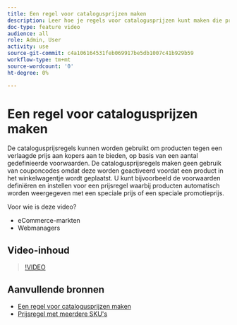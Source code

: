 ```yaml
---
title: Een regel voor catalogusprijzen maken
description: Leer hoe je regels voor catalogusprijzen kunt maken die producten aanbieden aan kopers tegen een verlaagde prijs op basis van een aantal gedefinieerde voorwaarden.
doc-type: feature video
audience: all
role: Admin, User
activity: use
source-git-commit: c4a106164531feb069917be5db1007c41b929b59
workflow-type: tm+mt
source-wordcount: '0'
ht-degree: 0%

---
```


# Een regel voor catalogusprijzen maken

De catalogusprijsregels kunnen worden gebruikt om producten tegen een verlaagde prijs aan kopers aan te bieden, op basis van een aantal gedefinieerde voorwaarden. De catalogusprijsregels maken geen gebruik van couponcodes omdat deze worden geactiveerd voordat een product in het winkelwagentje wordt geplaatst. U kunt bijvoorbeeld de voorwaarden definiëren en instellen voor een prijsregel waarbij producten automatisch worden weergegeven met een speciale prijs of een speciale promotieprijs.

Voor wie is deze video?

- eCommerce-markten
- Webmanagers

## Video-inhoud

>[!VIDEO](https://video.tv.adobe.com/v/343834?quality=12&learn=on)

## Aanvullende bronnen

- [Een regel voor catalogusprijzen maken](https://docs.magento.com/user-guide/marketing/price-rules-catalog-create.html)
- [Prijsregel met meerdere SKU&#39;s](https://docs.magento.com/user-guide/marketing/price-rule-multiple-sku.html)
